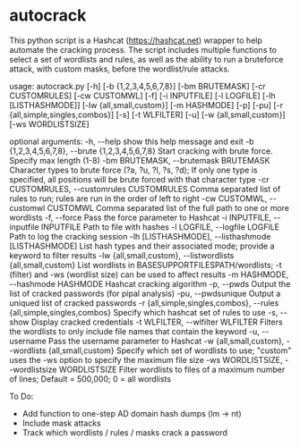 # autocrack
This python script is a Hashcat (https://hashcat.net) wrapper to help automate the cracking process.  The script includes multiple functions to select a set of wordlists and rules, as well as the ability to run a bruteforce attack, with custom masks, before the wordlist/rule attacks.

usage: autocrack.py [-h] [-b {1,2,3,4,5,6,7,8}] [-bm BRUTEMASK]
                    [-cr CUSTOMRULES] [-cw CUSTOMWL] [-f] [-i INPUTFILE]
                    [-l LOGFILE] [-lh [LISTHASHMODE]] [-lw {all,small,custom}]
                    [-m HASHMODE] [-p] [-pu] [-r {all,simple,singles,combos}]
                    [-s] [-t WLFILTER] [-u] [-w {all,small,custom}]
                    [-ws WORDLISTSIZE]

optional arguments:
  -h, --help            show this help message and exit
  -b {1,2,3,4,5,6,7,8}, --brute {1,2,3,4,5,6,7,8}
                        Start cracking with brute force. Specify max length (1-8)
  -bm BRUTEMASK, --brutemask BRUTEMASK
                        Character types to brute force (?a, ?u, ?l, ?s, ?d);
                        If only one type is specified, all positions will be
                        brute forced with that character type
  -cr CUSTOMRULES, --customrules CUSTOMRULES
                        Comma separated list of rules to run; rules are run in
                        the order of left to right
  -cw CUSTOMWL, --customwl CUSTOMWL
                        Comma separated list of the full path to one or more wordlists
  -f, --force           Pass the force parameter to Hashcat
  -i INPUTFILE, --inputfile INPUTFILE
                        Path to file with hashes
  -l LOGFILE, --logfile LOGFILE
                        Path to log the cracking session
  -lh [LISTHASHMODE], --listhashmode [LISTHASHMODE]
                        List hash types and their associated mode; provide a
                        keyword to filter results
  -lw {all,small,custom}, --listwordlists {all,small,custom}
                        List wordlists in BASESUPPORTFILESPATH/wordlists; -t
                        (filter) and -ws (wordlist size) can be used to affect
                        results
  -m HASHMODE, --hashmode HASHMODE
                        Hashcat cracking algorithm
  -p, --pwds            Output the list of cracked passwords (for pipal
                        analysis)
  -pu, --pwdsunique     Output a uniqued list of cracked passwords
  -r {all,simple,singles,combos}, --rules {all,simple,singles,combos}
                        Specify which hashcat set of rules to use
  -s, --show            Display cracked credentials
  -t WLFILTER, --wlfilter WLFILTER
                        Filters the wordlists to only include file names that
                        contain the keyword
  -u, --username        Pass the username parameter to Hashcat
  -w {all,small,custom}, --wordlists {all,small,custom}
                        Specify which set of wordlists to use; "custom" uses
                        the -ws option to specify the maximum file size
  -ws WORDLISTSIZE, --wordlistsize WORDLISTSIZE
                        Filter wordlists to files of a maximum number of
                        lines; Default = 500,000; 0 = all wordlists

To Do:
 - Add function to one-step AD domain hash dumps (lm -> nt)
 - Include mask attacks
 - Track which wordlists / rules / masks crack a password
